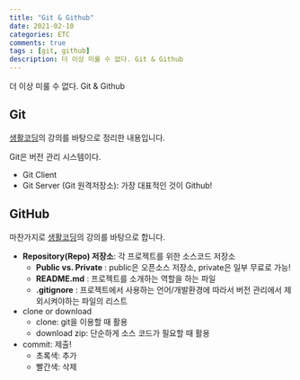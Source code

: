 ```yaml
---
title: "Git & Github"
date: 2021-02-10
categories: ETC
comments: true
tags : [git, github]
description: 더 이상 미룰 수 없다. Git & Github  
---
```

더 이상 미룰 수 없다. Git & Github   
 

## Git
[생활코딩](https://opentutorials.org/module/3733)의 강의를 바탕으로 정리한 내용입니다.      

Git은 버전 관리 시스템이다. 
* Git Client
* Git Server (Git 원격저장소): 가장 대표적인 것이 Github!

## GitHub
마찬가지로 [생활코딩](https://opentutorials.org/module/4636)의 강의를 바탕으로 합니다.
* **Repository(Repo) 저장소**: 각 프로젝트를 위한 소스코드 저장소
  * **Public vs. Private** : public은 오픈소스 저장소, private은 일부 무료로 가능!
  * **README.md** : 프로젝트를 소개하는 역할을 하는 파일
  * **.gitignore** : 프로젝트에서 사용하는 언어/개발환경에 따라서 버전 관리에서 제외시켜야하는 파일의 리스트
* clone or download
  * clone: git을 이용할 때 활용
  * download zip: 단순하게 소스 코드가 필요할 때 활용
* commit: 제출!
  * 초록색: 추가
  * 빨간색: 삭제
